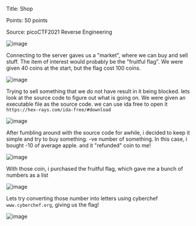 Title: Shop

Points: 50 points

Source: picoCTF2021 Reverse Engineering

![image](https://github.com/eugeneowh/picoCTF/assets/91729496/a68dd85e-78f8-4d55-a189-09ac86a39bff)

Connecting to the server gaves us a "market", where we can buy and sell stuff. The item of interest would probably be the "fruitful flag". We were given 40 coins at the start, but the flag cost 100 coins.
 
![image](https://github.com/eugeneowh/picoCTF/assets/91729496/860b24ee-095a-4b3b-9de2-bb80409e7e41)

Trying to sell something that we do not have result in it being blocked. lets look at the source code to figure out what is going on. We were given an executable file as the source code. we can use ida free to open it `https://hex-rays.com/ida-free/#download`

![image](https://github.com/eugeneowh/picoCTF/assets/91729496/bc8236d6-b052-488c-ad20-b796d7443b23)

After fumbling around with the source code for awhile, i decided to keep it simple and try to buy something. -ve number of something. In this case, i bought -10 of average apple. and it "refunded" coin to me!

![image](https://github.com/eugeneowh/picoCTF/assets/91729496/027db57b-10e6-481b-8482-751ac612ef0a)

With those coin, i purchased the fruitful flag, which gave me a bunch of numbers as a list

![image](https://github.com/eugeneowh/picoCTF/assets/91729496/cf24280a-e4ae-4994-a52e-fba76edfd7c4)

Lets try converting those number into letters using cyberchef `www.cyberchef.org`, giving us the flag!

![image](https://github.com/eugeneowh/picoCTF/assets/91729496/a538d782-4012-43b3-a0f8-90ca07e21472)
